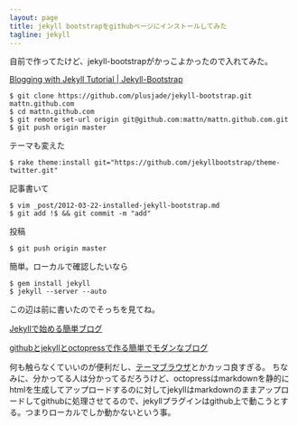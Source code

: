 ```yaml
---
layout: page
title: jekyll bootstrapをgithubページにインストールしてみた
tagline: jekyll
---
```

自前で作ってたけど、jekyll-bootstrapがかっこよかったので入れてみた。

[Blogging with Jekyll Tutorial | Jekyll-Bootstrap](http://jekyllbootstrap.com/)

    $ git clone https://github.com/plusjade/jekyll-bootstrap.git mattn.github.com
    $ cd mattn.github.com
    $ git remote set-url origin git@github.com:mattn/mattn.github.com.git
    $ git push origin master

テーマも変えた

    $ rake theme:install git="https://github.com/jekyllbootstrap/theme-twitter.git"

記事書いて

    $ vim _post/2012-03-22-installed-jekyll-bootstrap.md
    $ git add !$ && git commit -m "add"

投稿

    $ git push origin master

簡単。ローカルで確認したいなら

    $ gem install jekyll
    $ jekyll --server --auto

この辺は前に書いたのでそっちを見てね。

[Jekyllで始める簡単ブログ](http://mattn.kaoriya.net/software/lang/ruby/20090409185248.htm)

[githubとjekyllとoctopressで作る簡単でモダンなブログ](http://mattn.kaoriya.net/software/lang/ruby/20111017205717.htm)

何も触らなくていいのが便利だし、[テーマブラウザ](http://themes.jekyllbootstrap.com/)とかカッコ良すぎる。
ちなみに、分かってる人は分かってるだろうけど、octopressはmarkdownを静的にhtmlを生成してアップロードするのに対してjekyllはmarkdownのままアップロードしてgithubに処理させてるので、jekyllプラグインはgithub上で動こうとする。つまりローカルでしか動かないという事。
